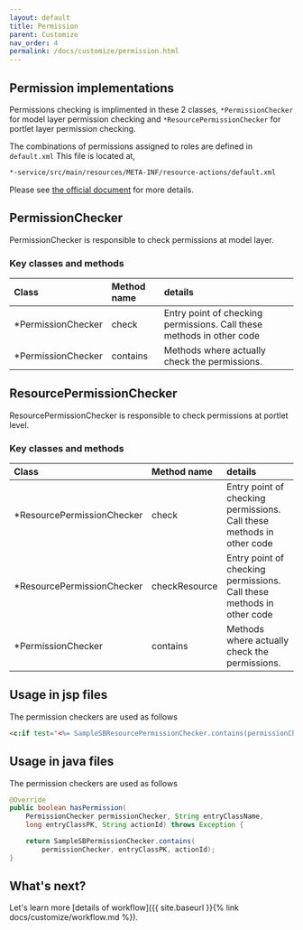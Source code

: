 ```yaml
---
layout: default
title: Permission
parent: Customize
nav_order: 4
permalink: /docs/customize/permission.html
---
```

## Permission implementations 

Permissions checking is implimented in these 2 classes, ```*PermissionChecker``` for model layer permission checking and ```*ResourcePermissionChecker``` for portlet layer permission checking.

The combinations of permissions assigned to roles are defined in ```default.xml```
This file is located at,

```bash
*-service/src/main/resources/META-INF/resource-actions/default.xml
```

Please see [the official document](https://dev.liferay.com/ja/develop/tutorials/-/knowledge_base/7-0/configuring-your-permissions-scheme) for more details.

## PermissionChecker
PermissionChecker is responsible to check permissions at model layer.

### Key classes and methods

| Class |  Method name | details |
| :---- | :----------- | :------ |
| *PermissionChecker | check | Entry point of checking permissions. Call these methods in other code
| *PermissionChecker | contains | Methods where actually check the permissions.

## ResourcePermissionChecker
ResourcePermissionChecker is responsible to check permissions at portlet level.

### Key classes and methods

| Class |  Method name | details |
| :---- | :----------- | :------ |
| *ResourcePermissionChecker | check | Entry point of checking permissions. Call these methods in other code
| *ResourcePermissionChecker | checkResource | Entry point of checking permissions. Call these methods in other code
| *PermissionChecker | contains | Methods where actually check the permissions.

## Usage in jsp files
The permission checkers are used as follows

```html
<c:if test="<%= SampleSBResourcePermissionChecker.contains(permissionChecker, themeDisplay.getScopeGroupId(), ActionKeys.ADD_ENTRY) %>">
```

## Usage in java files
The permission checkers are used as follows

```java
@Override
public boolean hasPermission(
    PermissionChecker permissionChecker, String entryClassName,
    long entryClassPK, String actionId) throws Exception {

    return SampleSBPermissionChecker.contains(
        permissionChecker, entryClassPK, actionId);
}
```

## What's next?
Let's learn more [details of workflow]({{ site.baseurl }}{% link docs/customize/workflow.md %}).
